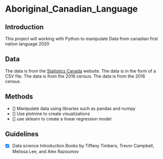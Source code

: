 # Aboriginal_Canadian_Language

## Introduction
This project will working with Python to manipulate Data from canadian first nation language 2020 

## Data
The data is from the [Statistics Canada](https://www12.statcan.gc.ca/census-recensement/2021/geo/ref/2016R0001/9333R0001-1-eng.cfm) website.
The data is in the form of a CSV file. The data is from the 2016 census. The data is from the 2016 census.

## Methods
- [] Manipulate data using libraries such as pandas and numpy
- [] Use plotnine to create visualizations
- [] use sklearn to create a linear regression model

## Guidelines
- [x] Data science Introduction Books by Tiffany Timbers, Trevor Campbell, Melissa Lee, and Alex Razoumov
